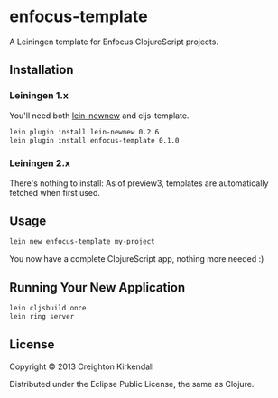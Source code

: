 # enfocus-template

A Leiningen template for Enfocus ClojureScript projects.


## Installation

### Leiningen 1.x

You'll need both [lein-newnew](https://github.com/Raynes/lein-newnew) and cljs-template.

```bash
lein plugin install lein-newnew 0.2.6
lein plugin install enfocus-template 0.1.0
```
### Leiningen 2.x

There's nothing to install: As of preview3, templates are automatically fetched
when first used.

## Usage

```bash
lein new enfocus-template my-project
```
You now have a complete ClojureScript app, nothing more needed :)

## Running Your New Application

```bash
lein cljsbuild once
lein ring server
```

## License

Copyright © 2013 Creighton Kirkendall

Distributed under the Eclipse Public License, the same as Clojure.
